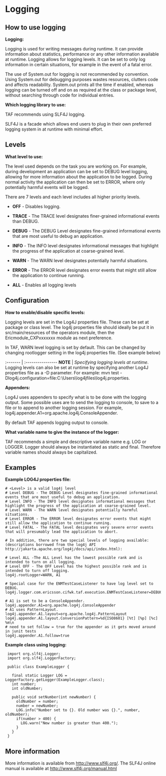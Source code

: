 <head>
   <title>Logging</title>
</head>

# Logging

## How to use logging

**Logging:**

Logging is used for writing messages during runtime. It can provide information about statistics, performance or any other information
available at runtime. Logging allows for logging levels. It can be set to only log information in certain situations, for example in the
event of a fatal error.

The use of System.out for logging is not recommended by convention. Using System.out for debugging purposes wastes resources, clutters
code and affects readability. System.out prints all the time if enabled, whereas logging can be turned off and on as required at the class
or package level, without searching through code for individual entries.

**Which logging library to use:**

TAF recommends using SLF4J logging.

SLF4J is a facade which allows end users to plug in their own preferred logging system in at runtime with minimal effort.

## Levels

**What level to use:**

The level used depends on the task you are working on. For example, during development an application can be set to DEBUG level logging,
allowing for more information about the application to be logged. During normal activity the application can then be set to ERROR, where
only potentially harmful events will be logged.

There are 7 levels and each level includes all higher priority levels.

* **OFF** - Disables logging.

* **TRACE** - The TRACE level designates finer-grained informational events than DEBUG.

* **DEBUG** - The DEBUG Level designates fine-grained informational events that are most useful to debug an application.

* **INFO** - The INFO level designates informational messages that highlight the progress of the application at coarse-grained level.

* **WARN** - The WARN level designates potentially harmful situations.

* **ERROR** - The ERROR level designates error events that might still allow the application to continue running.

* **ALL** - Enables all logging levels

## Configuration

**How to enable/disable specific levels:**

Logging levels are set in the Log4J properties file. These can be set at package or class level.
The log4j properties file should ideally be put it in src/main/resources of the operators module, then the Ericmodule_CXPxxxxxxx module as
next preference.

In TAF, WARN level logging is set by default. This can be changed by changing rootlogger setting in the log4j properties file. (See example below)

:------- | :----------------
**NOTE** | _Specifying logging levels at runtime_. Logging levels can also be set at runtime by specifying another Log4J properties file as a -D parameter. For example: mvn test -Dlog4j.configuration=file:C:\Users\log4jfiles\log4j.properties.

**Appenders:**

Log4J uses appenders to specify what is to be done with the logging output. Some possible uses are to send the logging to console, to save to a file or to
append to another logging session. For example, log4j.appender.A1=org.apache.log4j.ConsoleAppender.

By default TAF appends logging output to console.

**What variable name to give the instance of the logger:**

TAF recommends a simple and descriptive variable name e.g. LOG or LOGGER. Logger should always be instantiated as static and final. Therefore variable names
should always be capitalized.

## Examples

**Example LOG4J properties file:**

```
# <Level> is a valid log4j level
# Level DEBUG - The DEBUG Level designates fine-grained informational events that are most useful to debug an application.
# Level INFO - The INFO level designates informational messages that highlight the progress of the application at coarse-grained level.
# Level WARN - The WARN level designates potentially harmful situations.
# Level ERROR - The ERROR level designates error events that might still allow the application to continue running.
# Level FATAL - The FATAL level designates very severe error events that will presumably lead the application to abort.

# In addition, there are two special levels of logging available: (descriptions borrowed from the log4j API http://jakarta.apache.org/log4j/docs/api/index.html):

# Level ALL -The ALL Level has the lowest possible rank and is intended to turn on all logging.
# Level OFF - The OFF Level has the highest possible rank and is intended to turn off logging.
log4j.rootLogger=WARN, A1

# Special case for the ENMTestCaseListener to have log level set to DEBUG.
log4j.logger.com.ericsson.cifwk.taf.execution.ENMTestCaseListener=DEBUG

# A1 is set to be a ConsoleAppender.
log4j.appender.A1=org.apache.log4j.ConsoleAppender
# A1 uses PatternLayout.
log4j.appender.A1.layout=org.apache.log4j.PatternLayout
log4j.appender.A1.layout.ConversionPattern=%d{ISO8601} [%t] [%p] [%c] %m\n
# need to set follow = true for the appender as it gets moved around in junit tests
log4j.appender.A1.follow=true
```

**Example class using logging:**

```
 import org.slf4j.Logger;
 import org.slf4j.LoggerFactory;

 public class ExampleLogger {

   final static Logger LOG = LoggerFactory.getLogger(ExampleLogger.class);
   int number;
   int oldNumber;

   public void setNumber(int newNumber) {
     oldNumber = number;
     number = newNumber;
     LOG.info("Number set to {}. Old number was {}.", number, oldNumber);
     if(number > 400) {
       LOG.warn("New number is greater than 400.");
     }
   }
 }
```

## More information

More information is available from http://www.slf4j.org/. The SLF4J online manual is available at http://www.slf4j.org/manual.html

